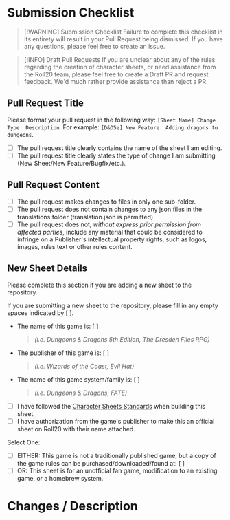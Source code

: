 <!-- ATTENTION: This Pull Request template changed on 2025 04 03. Please ensure that you are completing this template to the fullest extent possible. -->

# Submission Checklist

> [!WARNING] Submission Checklist
> Failure to complete this checklist in its entirety will result in your Pull Request being dismissed. If you have any questions, please feel free to create an issue.

> [!INFO] Draft Pull Requests
> If you are unclear about any of the rules regarding the creation of character sheets, or need assistance from the Roll20 team, please feel free to create a Draft PR and request feedback. We'd much rather provide assistance than reject a PR.

<!-- Check these off by replacing the empty space with an 'x' in each of these boxes. If you fail to meet all these criteria, your PR will be rejected. -->

## Pull Request Title

Please format your pull request in the following way: `[Sheet Name] Change Type: Description`. For example: `[D&D5e] New Feature: Adding dragons to dungeons`. 

- [ ] The pull request title clearly contains the name of the sheet I am editing.
- [ ] The pull request title clearly states the type of change I am submitting (New Sheet/New Feature/Bugfix/etc.).

## Pull Request Content

- [ ] The pull request makes changes to files in only one sub-folder.
- [ ] The pull request does not contain changes to any json files in the translations folder (translation.json is permitted)
- [ ] The pull request does not, _without express prior permission from affected parties_, include any material that could be considered to infringe on a Publisher's intellectual property rights, such as logos, images, rules text or other rules content.

## New Sheet Details

Please complete this section if you are adding a new sheet to the repository.

If you are submitting a new sheet to the repository, please fill in any empty spaces indicated by [  ].

- The name of this game is: [   ]  
  > _(i.e. Dungeons & Dragons 5th Edition, The Dresden Files RPG)_
- The publisher of this game is: [   ]  
  > _(i.e. Wizards of the Coast, Evil Hat)_
- The name of this game system/family is: [   ]  
  > _(i.e. Dungeons & Dragons, FATE)_

- [ ] I have followed the [Character Sheets Standards](https://wiki.roll20.net/Building_Character_Sheets#Roll20_Character_Sheets_Repository) when building this sheet.
- [ ] I have authorization from the game's publisher to make this an official sheet on Roll20 with their name attached.

Select One:
- [ ] EITHER: This game is not a traditionally published game, but a copy of the game rules can be purchased/downloaded/found at: [   ]
- [ ] OR: This sheet is for an unofficial fan game, modification to an existing game, or a homebrew system.

# Changes / Description

<!-- This is an optional step, but detailing the nature of the changes makes it easier for other contributors to track down bugs and fix issues -->
